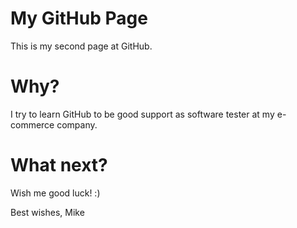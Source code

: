 # My GitHub Page

This is my second page at GitHub. 

# Why?

I try to learn GitHub to be good support as software tester at my e-commerce company.

# What  next?

Wish me good luck! :)

Best wishes, 
Mike
